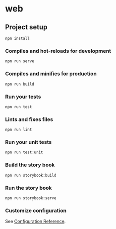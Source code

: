 # web

## Project setup
```
npm install
```

### Compiles and hot-reloads for development
```
npm run serve
```

### Compiles and minifies for production
```
npm run build
```

### Run your tests
```
npm run test
```

### Lints and fixes files
```
npm run lint
```

### Run your unit tests
```
npm run test:unit
```

### Build the story book
```
npm run storybook:build
```

### Run the story book
```
npm run storybook:serve
```

### Customize configuration
See [Configuration Reference](https://cli.vuejs.org/config/).
